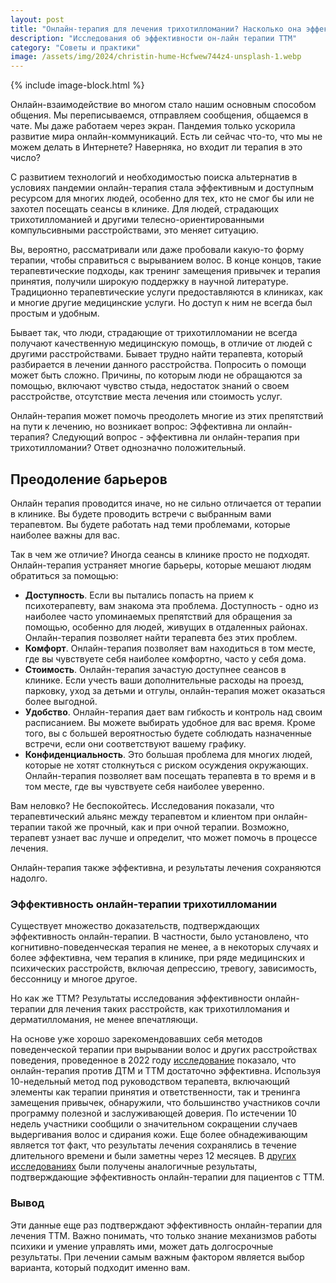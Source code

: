 ```yaml
---
layout: post
title: "Онлайн-терапия для лечения трихотилломании? Насколько она эффективна?"
description: "Исследования об эффективности он-лайн терапии ТТМ"
category: "Советы и практики"
image: /assets/img/2024/christin-hume-Hcfwew744z4-unsplash-1.webp
---
```


{% include image-block.html %}

Онлайн-взаимодействие во многом стало нашим основным способом общения. Мы переписываемся, отправляем сообщения, общаемся в чате. 
Мы даже работаем через экран. Пандемия только ускорила развитие мира онлайн-коммуникаций. Есть ли сейчас что-то, 
что мы не можем делать в Интернете? Наверняка, но входит ли терапия в это число?  

С развитием технологий и необходимостью поиска альтернатив в условиях пандемии онлайн-терапия стала эффективным 
и доступным ресурсом для многих людей, особенно для тех, кто не смог бы или не захотел посещать сеансы в клинике. 
Для людей, страдающих трихотилломанией и другими телесно-ориентированными компульсивными расстройствами, это меняет ситуацию.  

Вы, вероятно, рассматривали или даже пробовали какую-то форму терапии, чтобы справиться с вырыванием волос. 
В конце концов, такие терапевтические подходы, как тренинг замещения привычек и терапия принятия, получили широкую поддержку 
в научной литературе. Традиционно терапевтические услуги предоставляются в клиниках, как и многие другие медицинские услуги. 
Но доступ к ним не всегда был простым и удобным.   

Бывает так, что люди, страдающие от трихотилломании не всегда получают качественную медицинскую помощь, 
в отличие от людей с другими расстройствами. Бывает трудно найти терапевта, который разбирается в лечении данного 
расстройства. Попросить о помощи может быть сложно. Причины, по которым люди не обращаются за помощью, включают 
чувство стыда, недостаток знаний о своем расстройстве, отсутствие места лечения или стоимость услуг.   

Онлайн-терапия может помочь преодолеть многие из этих препятствий на пути к лечению, но возникает вопрос: 
Эффективна ли онлайн-терапия? Следующий вопрос - эффективна ли онлайн-терапия при трихотилломании? Ответ однозначно положительный.  

## Преодоление барьеров

Онлайн терапия проводится иначе, но не сильно отличается от терапии в клинике. Вы будете проводить встречи 
с выбранным вами терапевтом. Вы будете работать над теми проблемами, которые наиболее важны для вас.  

Так в чем же отличие? Иногда сеансы в клинике просто не подходят. Онлайн-терапия устраняет многие барьеры, 
которые мешают людям обратиться за помощью:  
- **Доступность**. Если вы пытались попасть на прием к психотерапевту, вам знакома эта проблема. Доступность - одно 
  из наиболее часто упоминаемых препятствий для обращения за помощью, особенно для людей, живущих в отдаленных районах. 
Онлайн-терапия позволяет найти терапевта без этих проблем.   
- **Комфорт**. Онлайн-терапия позволяет вам находиться в том месте, где вы чувствуете себя наиболее комфортно, часто у себя дома.
- **Стоимость**. Онлайн-терапия зачастую доступнее сеансов в клинике. Если учесть ваши дополнительные расходы на проезд, 
парковку, уход за детьми и отгулы, онлайн-терапия может оказаться более выгодной.
- **Удобство**. Онлайн-терапия дает вам гибкость и контроль над своим расписанием. Вы можете выбирать удобное 
для вас время. Кроме того, вы с большей вероятностью будете соблюдать назначенные встречи, если они соответствуют вашему графику.
- **Конфиденциальность**. Это большая проблема для многих людей, которые не хотят столкнуться с риском осуждения 
окружающих. Онлайн-терапия позволяет вам посещать терапевта в то время и в том месте, где вы чувствуете себя наиболее уверенно.

Вам неловко? Не беспокойтесь. Исследования показали, что терапевтический альянс между терапевтом и 
клиентом при онлайн-терапии такой же прочный, как и при очной терапии. Возможно, терапевт узнает вас лучше и определит, 
что может помочь в процессе лечения.

Онлайн-терапия также эффективна, и результаты лечения сохраняются надолго.

### Эффективность онлайн-терапии трихотилломании 

Существует множество доказательств, подтверждающих эффективность онлайн-терапии. В частности, было установлено, что 
когнитивно-поведенческая терапия не менее, а в некоторых случаях и более эффективна, чем терапия в клинике, при ряде 
медицинских и психических расстройств, включая депрессию, тревогу, зависимость, бессонницу и многое другое.    

Но как же ТТМ? Результаты исследования эффективности онлайн-терапии для лечения таких расстройств, 
как трихотилломания и дерматилломания, не менее впечатляющи.   

На основе уже хорошо зарекомендовавших себя методов поведенческой терапии при вырывании волос и других расстройствах поведения, 
проведенное в 2022 году <a href="https://www.sciencedirect.com/science/article/pii/S221478292200080X?via%3Dihub" rel="nofollow">исследование</a> показало, 
что онлайн-терапия против ДТМ и ТТМ достаточно эффективна. Используя 10-недельный метод под руководством терапевта, включающий 
элементы как терапии принятия и ответственности, так и тренинга замещения привычек, обнаружили, что большинство участников сочли 
программу полезной и заслуживающей доверия. По истечении 10 недель участники сообщили о значительном сокращении случаев выдергивания 
волос и сдирания кожи. Еще более обнадеживающим является тот факт, что результаты лечения сохранялись в течение длительного времени и 
были заметны через 12 месяцев. В <a href="https://www.sciencedirect.com/science/article/abs/pii/S2211364922000185" rel="nofollow">других исследованиях</a> были получены 
аналогичные результаты, подтверждающие эффективность онлайн-терапии для пациентов с ТТМ.
  
### Вывод  

Эти данные еще раз подтверждают эффективность онлайн-терапии для лечения ТТМ. Важно понимать, что только знание механизмов 
работы психики и умение управлять ими, может дать долгосрочные результаты.
При лечении самым важным фактором является выбор варианта, который подходит именно вам.


